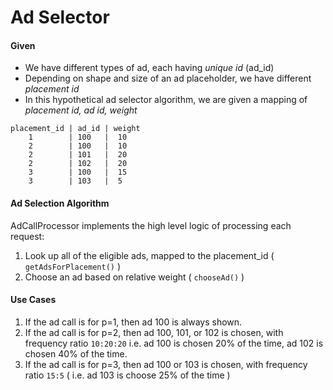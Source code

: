 Ad Selector
===========

#### Given
* We have different types of ad, each having _unique id_ (ad_id)
* Depending on shape and size of an ad placeholder, we have different _placement id_ 
* In this hypothetical ad selector algorithm, we are given a mapping of _placement id, ad id, weight_

```
placement_id | ad_id | weight
  	1        | 100   |  10
  	2        | 100   |  10
  	2        | 101   |  20
  	2        | 102   |  20
  	3        | 100   |  15
  	3        | 103   |  5
```

#### Ad Selection Algorithm
AdCallProcessor implements the high level logic of processing each request:  
1. Look up all of the eligible ads, mapped to the placement_id ( `getAdsForPlacement()` )  
2. Choose an ad based on relative weight ( `chooseAd()` )

#### Use Cases 
1. If the ad call is for p=1, then ad 100 is always shown.
2. If the ad call is for p=2, then ad 100, 101, or 102 is chosen, with frequency ratio `10:20:20` i.e. ad 100 is chosen 20% of the time, ad 102 is chosen 40% of the time.
3. If the ad call is for p=3, then ad 100 or 103 is chosen, with frequency ratio `15:5` ( i.e. ad 103 is choose 25% of the time )
